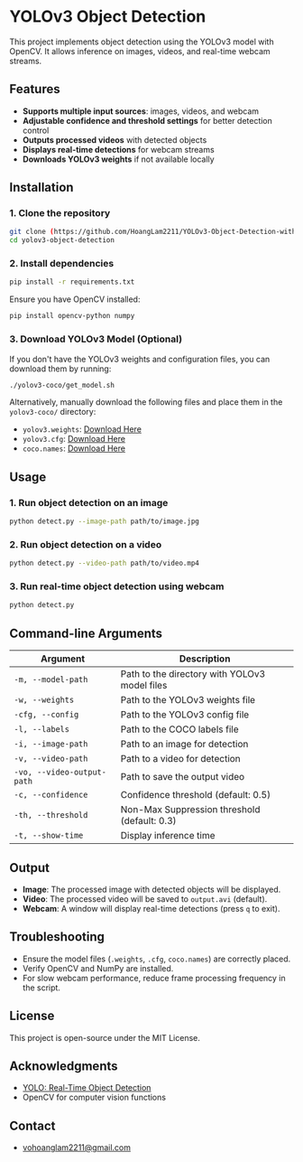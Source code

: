 # YOLOv3 Object Detection

This project implements object detection using the YOLOv3 model with OpenCV. It allows inference on images, videos, and real-time webcam streams.

## Features
- **Supports multiple input sources**: images, videos, and webcam
- **Adjustable confidence and threshold settings** for better detection control
- **Outputs processed videos** with detected objects
- **Displays real-time detections** for webcam streams
- **Downloads YOLOv3 weights** if not available locally

## Installation

### 1. Clone the repository
```bash
git clone (https://github.com/HoangLam2211/YOLOv3-Object-Detection-with-OpenCV)
cd yolov3-object-detection
```

### 2. Install dependencies
```bash
pip install -r requirements.txt
```
Ensure you have OpenCV installed:
```bash
pip install opencv-python numpy
```

### 3. Download YOLOv3 Model (Optional)
If you don't have the YOLOv3 weights and configuration files, you can download them by running:
```bash
./yolov3-coco/get_model.sh
```

Alternatively, manually download the following files and place them in the `yolov3-coco/` directory:
- `yolov3.weights`: [Download Here](https://pjreddie.com/media/files/yolov3.weights)
- `yolov3.cfg`: [Download Here](https://github.com/pjreddie/darknet/blob/master/cfg/yolov3.cfg)
- `coco.names`: [Download Here](https://github.com/pjreddie/darknet/blob/master/data/coco.names)

## Usage

### 1. Run object detection on an image
```bash
python detect.py --image-path path/to/image.jpg
```

### 2. Run object detection on a video
```bash
python detect.py --video-path path/to/video.mp4
```

### 3. Run real-time object detection using webcam
```bash
python detect.py
```

## Command-line Arguments
| Argument | Description |
|----------|-------------|
| `-m, --model-path` | Path to the directory with YOLOv3 model files |
| `-w, --weights` | Path to the YOLOv3 weights file |
| `-cfg, --config` | Path to the YOLOv3 config file |
| `-l, --labels` | Path to the COCO labels file |
| `-i, --image-path` | Path to an image for detection |
| `-v, --video-path` | Path to a video for detection |
| `-vo, --video-output-path` | Path to save the output video |
| `-c, --confidence` | Confidence threshold (default: 0.5) |
| `-th, --threshold` | Non-Max Suppression threshold (default: 0.3) |
| `-t, --show-time` | Display inference time |

## Output
- **Image**: The processed image with detected objects will be displayed.
- **Video**: The processed video will be saved to `output.avi` (default).
- **Webcam**: A window will display real-time detections (press `q` to exit).

## Troubleshooting
- Ensure the model files (`.weights`, `.cfg`, `coco.names`) are correctly placed.
- Verify OpenCV and NumPy are installed.
- For slow webcam performance, reduce frame processing frequency in the script.

## License
This project is open-source under the MIT License.

## Acknowledgments
- [YOLO: Real-Time Object Detection](https://pjreddie.com/darknet/yolo/)
- OpenCV for computer vision functions

## Contact
- vohoanglam2211@gmail.com
